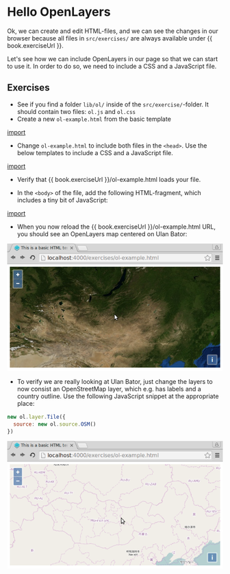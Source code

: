 # Hello OpenLayers

Ok, we can create and edit HTML-files, and we can see the changes in our browser because all files in `src/exercises/` are always available under {{ book.exerciseUrl }}.

Let's see how we can include OpenLayers in our page so that we can start to use it. In order to do so, we need to include a CSS and a JavaScript file.

## Exercises

* See if you find a folder `lib/ol/` inside of the `src/exercise/`-folder. It should contain two files: `ol.js` and `ol.css`
* Create a new `ol-example.html` from the basic template

[import](../snippets/template.html)

* Change `ol-example.html` to include both files in the  `<head>`. Use the below templates to include a CSS and a JavaScript file.

[import](../snippets/include-js-css.html)

* Verify that {{ book.exerciseUrl }}/ol-example.html loads your file.

* In the  `<body>` of the file, add the following HTML-fragment, which includes a tiny bit of JavaScript:

[import](../snippets/simple-map.html)

* When you now reload the {{ book.exerciseUrl }}/ol-example.html URL, you should see an OpenLayers map centered on Ulan Bator:

![A very basic OpenLayers maa](hello-ol.png)

* To verify we are really looking at Ulan Bator, just change the layers to now consist an OpenStreetMap layer, which e.g. has labels and a country outline. Use the following JavaScript snippet at the appropriate place:

```js
new ol.layer.Tile({
  source: new ol.source.OSM()
})
```

![Say "hi" to the OSM layer](hello-osm.png)
